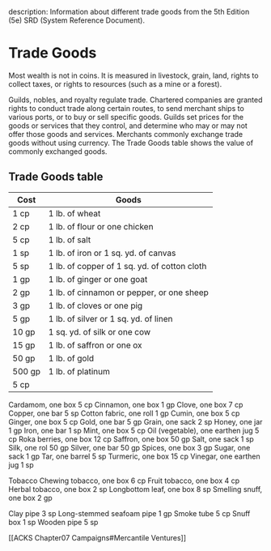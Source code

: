 description: Information about different trade goods from the 5th Edition (5e) SRD (System Reference Document).

# Trade Goods
Most wealth is not in coins. It is measured in livestock, grain, land, rights to collect taxes, or rights to resources (such as a mine or a forest).

Guilds, nobles, and royalty regulate trade. Chartered companies are granted rights to conduct trade along certain routes, to send merchant ships to various ports, or to buy or sell specific goods. Guilds set prices for the goods or services that they control, and determine who may or may not offer those goods and services. Merchants commonly exchange trade goods without using currency. The Trade Goods table shows the value of commonly exchanged goods.

## Trade Goods table
| Cost   | Goods                                        |
| ------ | -------------------------------------------- |
| 1 cp   | 1 lb. of wheat                               |
| 2 cp   | 1 lb. of flour or one chicken                |
| 5 cp   | 1 lb. of salt                                |
| 1 sp   | 1 lb. of iron or 1 sq. yd. of canvas         |
| 5 sp   | 1 lb. of copper of 1 sq. yd. of cotton cloth |
| 1 gp   | 1 lb. of ginger or one goat                  |
| 2 gp   | 1 lb. of cinnamon or pepper, or one sheep    |
| 3 gp   | 1 lb. of cloves or one pig                   |
| 5 gp   | 1 lb. of silver or 1 sq. yd. of linen        |
| 10 gp  | 1 sq. yd. of silk or one cow                 |
| 15 gp  | 1 lb. of saffron or one ox                   |
| 50 gp  | 1 lb. of gold                                |
| 500 gp | 1 lb. of platinum                            |
| 5 cp   |                                              |

Cardamom, one box 5 cp
Cinnamon, one box 1 gp
Clove, one box 7 cp
Copper, one bar 5 sp
Cotton fabric, one roll 1 gp
Cumin, one box  5 cp
Ginger, one box 5 cp
Gold, one bar  5 gp
Grain, one sack 2 sp
Honey, one jar  1 gp
Iron, one bar 1 sp
Mint, one box  5 cp
Oil (vegetable), one earthen jug 5 cp
Roka berries, one box 12 cp
Saffron, one box 50 gp
Salt, one sack 1 sp
Silk, one rol 50 gp
Silver, one bar 50 gp
Spices, one box 3 gp
Sugar, one sack 1 gp
Tar, one barrel 5 sp
Turmeric, one box 15 cp
Vinegar, one earthen jug 1 sp

Tobacco
Chewing tobacco, one box 6 cp
Fruit tobacco, one box 4 cp
Herbal tobacco, one box 2 sp
Longbottom leaf, one box 8 sp
Smelling snuff, one box 2 gp

Clay pipe 3 sp
Long-stemmed seafoam pipe 1 gp
Smoke tube 5 cp
Snuff box 1 sp
Wooden pipe 5 sp

[[ACKS Chapter07 Campaigns#Mercantile Ventures]]
